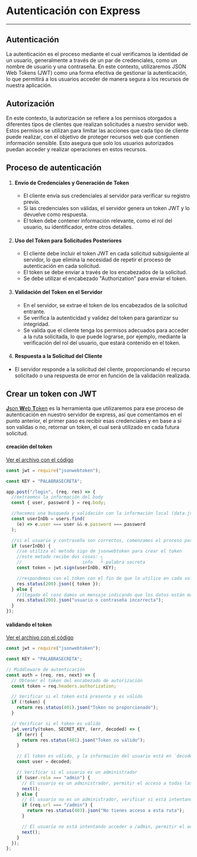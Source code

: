 # Autenticación con Express

---

## Autenticación

La autenticación es el proceso mediante el cual verificamos la identidad de un usuario, generalmente a través de un par de credenciales, como un nombre de usuario y una contraseña. En este contexto, utilizaremos JSON Web Tokens (JWT) como una forma efectiva de gestionar la autenticación, lo que permitirá a los usuarios acceder de manera segura a los recursos de nuestra aplicación.

## Autorización

En este contexto, la autorización se refiere a los permisos otorgados a diferentes tipos de clientes que realizan solicitudes a nuestro servidor web. Estos permisos se utilizan para limitar las acciones que cada tipo de cliente puede realizar, con el objetivo de proteger recursos web que contienen información sensible. Esto asegura que solo los usuarios autorizados puedan acceder y realizar operaciones en estos recursos.

## Proceso de autenticación

1. #### Envío de Credenciales y Generación de Token

   - El cliente envía sus credenciales al servidor para verificar su registro previo.
   - Si las credenciales son válidas, el servidor genera un token JWT y lo devuelve como respuesta.
   - El token debe contener información relevante, como el rol del usuario, su identificador, entre otros detalles.

2. #### Uso del Token para Solicitudes Posteriores

   - El cliente debe incluir el token JWT en cada solicitud subsiguiente al servidor, lo que elimina la necesidad de repetir el proceso de autenticación en cada solicitud.
   - El token se debe enviar a través de los encabezados de la solicitud.
   - Se debe utilizar el encabezado "Authorization" para enviar el token.

3. #### Validación del Token en el Servidor

   - En el servidor, se extrae el token de los encabezados de la solicitud entrante.
   - Se verifica la autenticidad y validez del token para garantizar su integridad.
   - Se valida que el cliente tenga los permisos adecuados para acceder a la ruta solicitada, lo que puede lograrse, por ejemplo, mediante la verificación del rol del usuario, que estará contenido en el token.

4. #### Respuesta a la Solicitud del Cliente

- El servidor responde a la solicitud del cliente, proporcionando el recurso solicitado o una respuesta de error en función de la validación realizada.

## Crear un token con JWT

[**J**son **W**eb **T**oken](https://jwt.io/) es la herramienta que utilizaremos para ese proceso de autenticación en nuestro servidor de express, así que comentamos en el punto anterior, el primer paso es recibir esas credenciales y en base a si son validas o no, retornar un token, el cual será utilizado en cada futura solicitud.

#### creación del token
[Ver el archivo con el código ](./src/auth/routes/login.js)

```javascript
const jwt = require("jsonwebtoken");

const KEY = "PALABRASECRETA";

app.post("/login", (req, res) => {
  //extraemos la información del body
  const { user, password } = req.body;

  //hacemos una busqueda y validación con la información local (data.js)
  const userInDb = users.find(
    (e) => e.user === user && e.password === password
  );

  //si el usuario y contraseña son correctos, comenzamos el proceso para crear el token
  if (userInDb) {
    //se utiliza el metodo sign de jsonwebtoken para crear el token
    //este metodo recibe dos cosas: ┐
    //                       info   ┴ palabra secreta
    const token = jwt.sign(userInDb, KEY);

    //respondemos con el token con el fin de que lo utilice en cada solicitud
    res.status(200).json({ token });
  } else {
    //llegado el caso damos un mensaje indicando que los datos están mal
    res.status(200).json("usuario o contraseña incorrecta");
  }
});
```

#### validando el token

[Ver el archivo con el código ](./src/auth/middleware/auth.js)

```javascript
const jwt = require("jsonwebtoken");

const KEY = "PALABRASECRETA";

// Middleware de autenticación
const auth = (req, res, next) => {
  // Obtener el token del encabezado de autorización
  const token = req.headers.authorization;

  // Verificar si el token está presente y es válido
  if (!token) {
    return res.status(401).json("Token no proporcionado");
  }

  // Verificar si el token es válido
  jwt.verify(token, SECRET_KEY, (err, decoded) => {
    if (err) {
      return res.status(401).json("Token no válido");
    }

    // El token es válido, y la información del usuario está en `decoded`
    const user = decoded;

    // Verificar si el usuario es un administrador
    if (user.role === "admin") {
      // El usuario es un administrador, permitir el acceso a todas las rutas
      next();
    } else {
      // El usuario no es un administrador, verificar si está intentando acceder a /admin
      if (req.url === "/admin") {
        return res.status(403).json("No tienes acceso a esta ruta");
      }

      // El usuario no está intentando acceder a /admin, permitir el acceso
      next();
    }
  });
};
```
